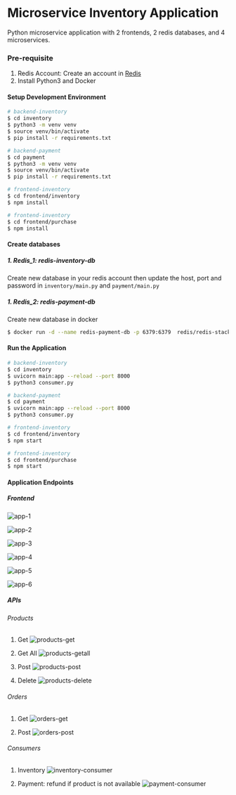 # Microservice Inventory Application
Python microservice application with 2 frontends, 2 redis databases, and 4 microservices.

### Pre-requisite

1. Redis Account: Create an account in [Redis](https://redis.io/)
2. Install Python3 and Docker


#### Setup Development Environment
```bash
# backend-inventory
$ cd inventory
$ python3 -m venv venv
$ source venv/bin/activate
$ pip install -r requirements.txt

# backend-payment
$ cd payment
$ python3 -m venv venv
$ source venv/bin/activate
$ pip install -r requirements.txt

# frontend-inventory
$ cd frontend/inventory
$ npm install

# frontend-inventory
$ cd frontend/purchase
$ npm install
```

#### Create databases

##### 1. Redis_1: redis-inventory-db
Create new database in your redis account then update the host, port and password in `inventory/main.py` and `payment/main.py`

##### 1. Redis_2: redis-payment-db
Create new database in docker
```bash
$ docker run -d --name redis-payment-db -p 6379:6379  redis/redis-stack-server:latest
```


#### Run the Application
```bash
# backend-inventory
$ cd inventory
$ uvicorn main:app --reload --port 8000
$ python3 consumer.py

# backend-payment
$ cd payment
$ uvicorn main:app --reload --port 8000
$ python3 consumer.py

# frontend-inventory
$ cd frontend/inventory
$ npm start

# frontend-inventory
$ cd frontend/purchase
$ npm start
```

#### Application Endpoints

##### Frontend
![app-1](https://github.com/user-attachments/assets/b078d66b-64b2-47c5-bcad-0edf9ed3822c)

![app-2](https://github.com/user-attachments/assets/d4523842-8ac0-465d-936f-4ec907f6a984)

![app-3](https://github.com/user-attachments/assets/e3ae96dd-2aa1-4ef4-a613-5aaeb84a57eb)

![app-4](https://github.com/user-attachments/assets/b03f7070-d872-46d9-a727-89eafe409374)

![app-5](https://github.com/user-attachments/assets/a2442605-2c2d-4330-b518-b8e2f74ab8a3)

![app-6](https://github.com/user-attachments/assets/88bd1d79-bb77-4c50-902c-fc7aa2f90983)

##### APIs

###### Products
1. Get
![products-get](https://github.com/user-attachments/assets/a9ef8f3d-2368-4315-a320-7d036e4bae23)

2. Get All
![products-getall](https://github.com/user-attachments/assets/593befa3-b46b-4bf2-9756-b408ce09d611)

3. Post
![products-post](https://github.com/user-attachments/assets/6cc1af10-fcde-4f83-a70f-d8c76762f622)

4. Delete
![products-delete](https://github.com/user-attachments/assets/eadb0d44-97d6-4480-be24-d97e86ac1f20)

###### Orders
1. Get
![orders-get](https://github.com/user-attachments/assets/0a7dfc26-0146-46ef-b29b-8b379863b4ba)

2. Post
![orders-post](https://github.com/user-attachments/assets/68cea2a0-bdf6-41c1-b2a2-2d6d84fb2e6b)

###### Consumers
1. Inventory
![inventory-consumer](https://github.com/user-attachments/assets/22df8087-0936-4e4f-bcd9-d4d3542e73f4)

2. Payment: refund if product is not available
![payment-consumer](https://github.com/user-attachments/assets/5dc73c31-429e-4aa2-a5f3-a9dcf4d3d763)

